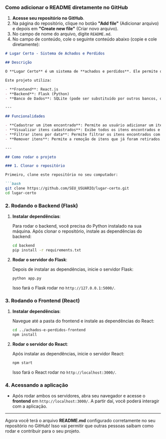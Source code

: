 
### Como adicionar o README diretamente no GitHub

1. **Acesse seu repositório no GitHub**.
2. Na página do repositório, clique no botão **"Add file"** (Adicionar arquivo) e depois em **"Create new file"** (Criar novo arquivo).
3. No campo de nome do arquivo, digite `README.md`.
4. No campo de conteúdo, cole o seguinte conteúdo abaixo (copie e cole diretamente):

```markdown
# Lugar Certo - Sistema de Achados e Perdidos

## Descrição

O **Lugar Certo** é um sistema de **achados e perdidos**. Ele permite que usuários cadastrem itens encontrados, visualizem os itens já cadastrados, filtrem os itens por data e removam itens da lista.

Este projeto utiliza:

- **Frontend**: React.js
- **Backend**: Flask (Python)
- **Banco de Dados**: SQLite (pode ser substituído por outros bancos, dependendo da configuração)

---

## Funcionalidades

- **Cadastrar um item encontrado**: Permite ao usuário adicionar um item perdido, incluindo nome, descrição e data de encontro.
- **Visualizar itens cadastrados**: Exibe todos os itens encontrados e cadastrados.
- **Filtrar itens por data**: Permite filtrar os itens encontrados com base na data de encontro.
- **Remover itens**: Permite a remoção de itens que já foram retirados.

---

## Como rodar o projeto

### 1. Clonar o repositório

Primeiro, clone este repositório no seu computador:

```bash
git clone https://github.com/SEU_USUARIO/lugar-certo.git
cd lugar-certo
```

### 2. Rodando o Backend (Flask)

1. **Instalar dependências**:

   Para rodar o backend, você precisa do Python instalado na sua máquina. Após clonar o repositório, instale as dependências do backend:

   ```bash
   cd backend
   pip install -r requirements.txt
   ```

2. **Rodar o servidor do Flask**:

   Depois de instalar as dependências, inicie o servidor Flask:

   ```bash
   python app.py
   ```

   Isso fará o Flask rodar no `http://127.0.0.1:5000/`.

### 3. Rodando o Frontend (React)

1. **Instalar dependências**:

   Navegue até a pasta do frontend e instale as dependências do React:

   ```bash
   cd ../achados-e-perdidos-frontend
   npm install
   ```

2. **Rodar o servidor do React**:

   Após instalar as dependências, inicie o servidor React:

   ```bash
   npm start
   ```

   Isso fará o React rodar no `http://localhost:3000/`.

### 4. Acessando a aplicação

- Após rodar ambos os servidores, abra seu navegador e acesse o **frontend** em `http://localhost:3000/`. A partir daí, você poderá interagir com a aplicação.

---


Agora você terá o arquivo **README.md** configurado corretamente no seu repositório no GitHub! Isso vai permitir que outras pessoas saibam como rodar e contribuir para o seu projeto.
